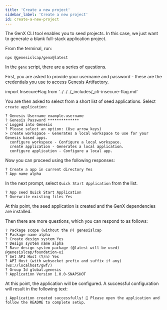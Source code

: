 ```yaml
---
title: 'Create a new project'
sidebar_label: 'Create a new project'
id: create-a-new-project
---
```


The GenX CLI tool enables you to seed projects. In this case, we just want to generate a blank full-stack application project.

From the terminal, run:

```shell
npx @genesislcap/genx@latest
```

In the `genx` script, there are a series of questions.

First, you are asked to provide your username and password - these are the credentials you use to access Genesis Artifactory.

<!-- NO EDIT (NEXT 4 LINES) -->
import InsecureFlag from '../../../_includes/_cli-insecure-flag.md'

<InsecureFlag />

You are then asked to select from a short list of seed applications. Select `create application`:


```shell
? Genesis Username example.username
? Genesis Password **************
√ Logged into Genesis
? Please select an option: (Use arrow keys)
> create workspace - Generates a local workspace to use for your Genesis based apps.
  configure workspace - Configure a local workspace.
  create application - Generates a local application.
  configure application - Configure a local app.
```
Now you can proceed using the following responses:

```shell
? Create a app in current directory Yes
? App name alpha
```

In the next prompt, select `Quick Start Application` from the list.

```shell
? App seed Quick Start Application
? Overwrite existing files Yes

```

At this point, the seed application is created and the GenX dependencies are installed.

Then there are more questions, which you can respond to as follows:

```shell
? Package scope (without the @) genesislcap
? Package name alpha
? Create design system Yes
? Design system name alpha
? Base design system package (@latest will be used) @genesislcap/foundation-ui
? Set API Host (Y/n) Yes
? API Host (with websocket prefix and suffix if any) (ws://localhost/gwf/)
? Group Id global.genesis
? Application Version 1.0.0-SNAPSHOT
```
At this point, the application will be configured. A successful configuration will result in the following text:

```shell
i Application created successfully! 🎉 Please open the application and follow the README to complete setup.
```
